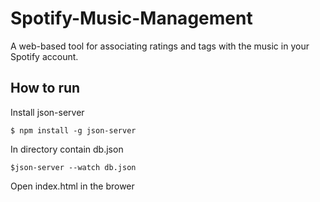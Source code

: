 # Spotify-Music-Management
A web-based tool for associating ratings and tags with the music in your Spotify account.

## How to run
Install json-server

    $ npm install -g json-server


In directory contain db.json

    $json-server --watch db.json
    
Open index.html in the brower


